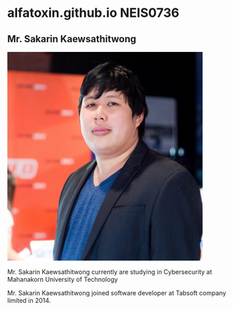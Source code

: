 # alfatoxin.github.io NEIS0736
## Mr. Sakarin Kaewsathitwong 
![](/assets/sakarin.png "Mr. Sakarin Kaewsathitwong")


Mr. Sakarin Kaewsathitwong currently are studying in Cybersecurity at Mahanakorn University of Technology

Mr. Sakarin Kaewsathitwong joined software developer at Tabsoft company limited in 2014.